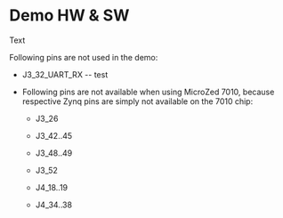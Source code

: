 # Demo HW & SW

Text

Following pins are not used in the demo:

- J3_32_UART_RX -- test

- Following pins are not available when using MicroZed 7010, because respective Zynq pins are simply not available on the 7010 chip:
  
  - J3_26
  
  - J3_42..45
  
  - J3_48..49
  
  - J3_52
  
  - J4_18..19
  
  - J4_34..38


